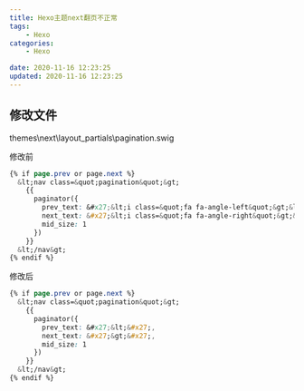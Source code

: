 ```yaml
---
title: Hexo主题next翻页不正常
tags: 
	- Hexo
categories: 
	- Hexo

date: 2020-11-16 12:23:25
updated: 2020-11-16 12:23:25
---
```


## <span id="inline-blue">修改文件</span>
themes\next\layout\_partials\pagination.swig

修改前
```css
{% if page.prev or page.next %}
  &lt;nav class=&quot;pagination&quot;&gt;
    {{
      paginator({
        prev_text: &#x27;&lt;i class=&quot;fa fa-angle-left&quot;&gt;&lt;/i&gt;&#x27;,
        next_text: &#x27;&lt;i class=&quot;fa fa-angle-right&quot;&gt;&lt;/i&gt;&#x27;,
        mid_size: 1
      })
    }}
  &lt;/nav&gt;
{% endif %}
```

修改后
```css
{% if page.prev or page.next %}
  &lt;nav class=&quot;pagination&quot;&gt;
    {{
      paginator({
        prev_text: &#x27;&lt;&#x27;,
        next_text: &#x27;&gt;&#x27;,
        mid_size: 1
      })
    }}
  &lt;/nav&gt;
{% endif %}
```








